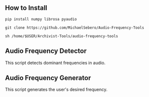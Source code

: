 ## How to Install
```
pip install numpy librosa pyaudio

git clone https://github.com/MichaelSebero/Audio-Frequency-Tools

sh /home/$USER/Archivist-Tools/audio-frequency-tools
```

## Audio Frequency Detector
This script detects dominant frequencies in audio. 

## Audio Frequency Generator
This script generates the user's desired frequency.



